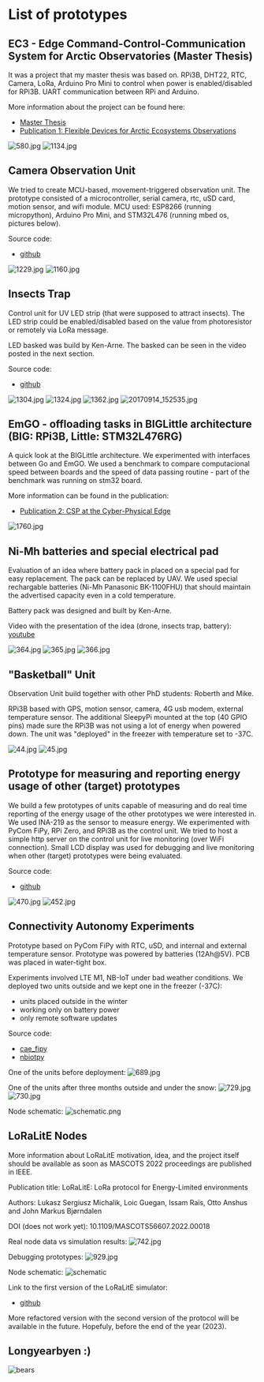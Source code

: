 # List of prototypes

## EC3 - Edge Command-Control-Communication System for Arctic Observatories (Master Thesis)

It was a project that my master thesis was based on. RPi3B, DHT22, RTC, Camera, LoRa, Arduino Pro Mini to control when power is enabled/disabled for RPi3B. UART communication between RPi and Arduino.

More information about the project can be found here:
- [Master Thesis](https://munin.uit.no/handle/10037/11149)
- [Publication 1: Flexible Devices for Arctic Ecosystems Observations ](https://ojs.bibsys.no/index.php/NIK/article/view/435)

![580.jpg](prototypes/ec3_prototype_master_thesis/IMG_0580.JPG)
![1134.jpg](prototypes/ec3_prototype_master_thesis/IMG_1134.JPG)

## Camera Observation Unit

We tried to create MCU-based, movement-triggered observation unit. The prototype consisted of a microcontroller, serial camera, rtc, uSD card, motion sensor, and wifi module. MCU used: ESP8266 (running micropython), Arduino Pro  Mini, and STM32L476 (running mbed os, pictures below).

Source code:
- [github](https://github.com/sergiuszm/stm32l476rg_ucam)

![1229.jpg](prototypes/serial_cameras_stm32/IMG_1229.jpg)
![1160.jpg](prototypes/serial_cameras_stm32/IMG_1160.JPG)

## Insects Trap

Control unit for UV LED strip (that were supposed to attract insects). The LED strip could be enabled/disabled based on the value from photoresistor or remotely via LoRa message.

LED basked was build by Ken-Arne. The basked can be seen in the video posted in the next section.

Source code:
- [github](https://github.com/sergiuszm/insects_trap)

![1304.jpg](prototypes/insects_trap_control_unit/IMG_1304.JPG)
![1324.jpg](prototypes/insects_trap_control_unit/IMG_1324.JPG)
![1362.jpg](prototypes/insects_trap_control_unit/IMG_1362.JPG)
![20170914_152535.jpg](prototypes/insects_trap_control_unit/IMG_20170914_152535.jpg)

## EmGO - offloading tasks in BIGLittle architecture (BIG: RPi3B, Little: STM32L476RG)

A quick look at the BIGLittle architecture. We experimented with interfaces between Go and EmGO. We used a benchmark to compare computacional speed between boards and the speed of data passing routine - part of the benchmark was running on stm32 board.

More information can be found in the publication:
- [Publication 2: CSP at the Cyber-Physical Edge](https://ebooks.iospress.nl/volumearticle/51254)

![1760.jpg](prototypes/emgo/IMG_1760.jpeg)

## Ni-Mh batteries and special electrical pad

Evaluation of an idea where battery pack in placed on a special pad for easy replacement. The pack can be replaced by UAV. We used special rechargable batteries (Ni-Mh Panasonic BK-1100FHU) that should maintain the advertised capacity even in a cold temperature.

Battery pack was designed and built by Ken-Arne.

Video with the presentation of the idea (drone, insects trap, battery): [youtube](https://youtu.be/tnH-1RpeiBI)

![364.jpg](prototypes/cold_resistant_battery_experiments/IMG_0364.jpg)
![365.jpg](prototypes/cold_resistant_battery_experiments/IMG_0365.jpg)
![366.jpg](prototypes/cold_resistant_battery_experiments/IMG_0366.jpg)

## "Basketball" Unit

Observation Unit build together with other PhD students: Roberth and Mike.

RPi3B based with GPS, motion sensor, camera, 4G usb modem, external temperature sensor. The additional SleepyPi mounted at the top (40 GPIO pins) made sure the RPi3B was not using a lot of energy when powered down. The unit was "deployed" in the freezer with temperature set to -37C.

![44.jpg](prototypes/basketball_unit/IMG_0044.jpg)
![45.jpg](prototypes/basketball_unit/IMG_0045.jpg)

## Prototype for measuring and reporting energy usage of other (target) prototypes

We build a few prototypes of units capable of measuring and do real time reporting of the energy usage of the other prototypes we were interested in. We used INA-219 as the sensor to measure energy. We experimented with PyCom FiPy, RPi Zero, and RPi3B as the control unit. We tried to host a simple http server on the control unit for live monitoring (over WiFi connection). Small LCD display was used for debugging and live monitoring when other (target) prototypes were being evaluated.

Source code:
- [github](https://github.com/sergiuszm/ina_219_energy_usage)

![470.jpg](prototypes/energy_measuring_unit_fipy/IMG_0470.jpg)
![452.jpg](prototypes/energy_measuring_unit_pi_zero/IMG_0452.jpg)

## Connectivity Autonomy Experiments

Prototype based on PyCom FiPy with RTC, uSD, and internal and external temperature sensor. Prototype was powered by batteries (12Ah@5V). PCB was placed in water-tight box. 

Experiments involved LTE M1, NB-IoT under bad weather conditions. We deployed two units outside and we kept one in the freezer (-37C):
- units placed outside in the winter
- working only on battery power
- only remote software updates

Source code:
- [cae_fipy](https://github.com/sergiuszm/cae_fipy)
- [nbiotpy](https://github.com/arcticobservatory/nbiotpy)

One of the units before deployment:
![689.jpg](prototypes/cae_fipy/IMG_0686.jpg)

One of the units after three months outside and under the snow:
![729.jpg](prototypes/cae_fipy/IMG_0729.jpg)
![730.jpg](prototypes/cae_fipy/IMG_0730.jpg)

Node schematic:
![schematic.png](prototypes/cae_fipy/schematic.png)

## LoRaLitE Nodes

More information about LoRaLitE motivation, idea, and the project itself should be available as soon as MASCOTS 2022 proceedings are published in IEEE. 

Publication title: LoRaLitE: LoRa protocol for Energy-Limited environments

Authors: Lukasz Sergiusz Michalik, Loic Guegan, Issam Raïs, Otto Anshus and John Markus Bjørndalen

DOI (does not work yet): 10.1109/MASCOTS56607.2022.00018

Real node data vs simulation results:
![742.jpg](prototypes/loralite_nodes/IMG_0742.jpg)

Debugging prototypes:
![929.jpg](prototypes/loralite_nodes/IMG_0929.jpg)

Node schematic:
![schematic](prototypes/loralite_nodes/schematic.pdf-1.png)

Link to the first version of the LoRaLitE simulator:
- [github](https://github.com/arcticobservatory/loralite)

More refactored version with the second version of the protocol will be available in the future. Hopefuly, before the end of the year (2023).

## Longyearbyen :)

![bears](prototypes/fun/IMG_1838.jpg)